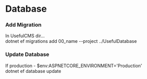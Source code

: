 <h1>Database</h1>

<h3>Add Migration</h3>
<p>
In UsefulCMS dir...<br />
dotnet ef migrations add 00_name --project ../UsefulDatabase
</p>

<h3>Update Database</h3>
<p>
If production - $env:ASPNETCORE_ENVIRONMENT='Production'<br />
dotnet ef database update
</p>